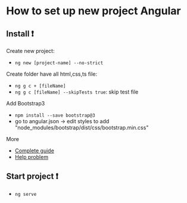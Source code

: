 
# How to set up new project Angular




## Install :exclamation:

Create new project:
- `ng new [project-name] --no-strict`

Create folder have all html,css,ts file:
- `ng g c + [fileName]`
-  `ng g c [fileName] --skipTests true`: skip test file


Add Bootstrap3
- `npm install --save bootstrap@3`
- go to angular.json -> edit styles to add "node_modules/bootstrap/dist/css/bootstrap.min.css"

More
- [Complete guide](https://www.udemy.com/the-complete-guide-to-angular-2/learn/v4/t/lecture/6655614/)
- [Help problem](https://www.udemy.com/course/the-complete-guide-to-angular-2/learn/lecture/17862130#questions/10444944)

## Start project :exclamation:
- `ng serve`
